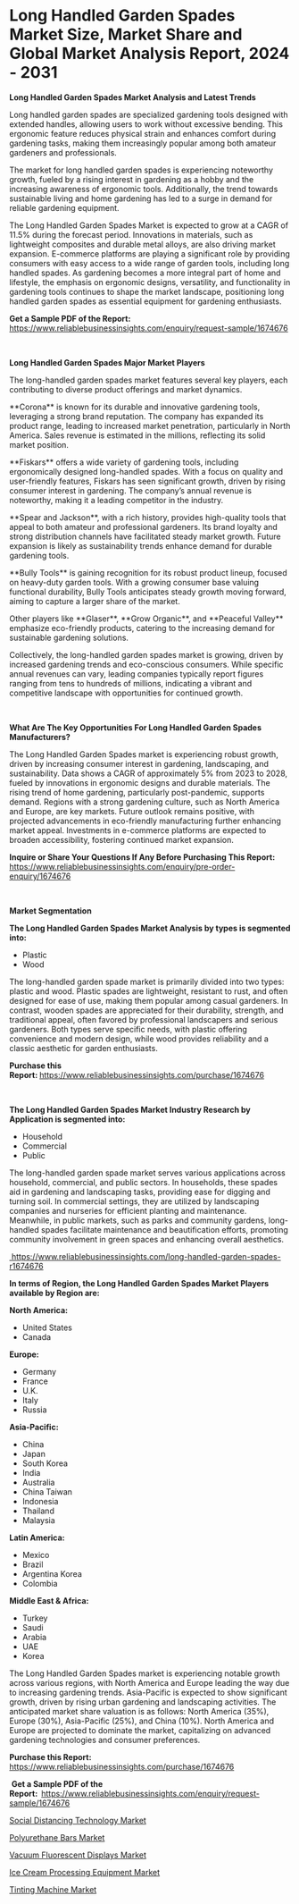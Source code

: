 <p><h1>Long Handled Garden Spades Market Size, Market Share and Global Market Analysis Report, 2024 - 2031</h1></p><p><strong>Long Handled Garden Spades Market Analysis and Latest Trends</strong></p>
<p><p>Long handled garden spades are specialized gardening tools designed with extended handles, allowing users to work without excessive bending. This ergonomic feature reduces physical strain and enhances comfort during gardening tasks, making them increasingly popular among both amateur gardeners and professionals. </p><p>The market for long handled garden spades is experiencing noteworthy growth, fueled by a rising interest in gardening as a hobby and the increasing awareness of ergonomic tools. Additionally, the trend towards sustainable living and home gardening has led to a surge in demand for reliable gardening equipment. </p><p>The Long Handled Garden Spades Market is expected to grow at a CAGR of 11.5% during the forecast period. Innovations in materials, such as lightweight composites and durable metal alloys, are also driving market expansion. E-commerce platforms are playing a significant role by providing consumers with easy access to a wide range of garden tools, including long handled spades. As gardening becomes a more integral part of home and lifestyle, the emphasis on ergonomic designs, versatility, and functionality in gardening tools continues to shape the market landscape, positioning long handled garden spades as essential equipment for gardening enthusiasts.</p></p>
<p><strong>Get a Sample PDF of the Report:&nbsp;</strong> <a href="https://www.reliablebusinessinsights.com/enquiry/request-sample/1674676?utm_campaign=84&utm_medium=2&utm_source=Github&utm_content=ia&utm_term=18112024&utm_id=long-handled-garden-spades">https://www.reliablebusinessinsights.com/enquiry/request-sample/1674676</a></p>
<p>&nbsp;</p>
<p><strong>Long Handled Garden Spades Major Market Players</strong></p>
<p><p>The long-handled garden spades market features several key players, each contributing to diverse product offerings and market dynamics. </p><p>**Corona** is known for its durable and innovative gardening tools, leveraging a strong brand reputation. The company has expanded its product range, leading to increased market penetration, particularly in North America. Sales revenue is estimated in the millions, reflecting its solid market position.</p><p>**Fiskars** offers a wide variety of gardening tools, including ergonomically designed long-handled spades. With a focus on quality and user-friendly features, Fiskars has seen significant growth, driven by rising consumer interest in gardening. The company’s annual revenue is noteworthy, making it a leading competitor in the industry.</p><p>**Spear and Jackson**, with a rich history, provides high-quality tools that appeal to both amateur and professional gardeners. Its brand loyalty and strong distribution channels have facilitated steady market growth. Future expansion is likely as sustainability trends enhance demand for durable gardening tools.</p><p>**Bully Tools** is gaining recognition for its robust product lineup, focused on heavy-duty garden tools. With a growing consumer base valuing functional durability, Bully Tools anticipates steady growth moving forward, aiming to capture a larger share of the market.</p><p>Other players like **Glaser**, **Grow Organic**, and **Peaceful Valley** emphasize eco-friendly products, catering to the increasing demand for sustainable gardening solutions. </p><p>Collectively, the long-handled garden spades market is growing, driven by increased gardening trends and eco-conscious consumers. While specific annual revenues can vary, leading companies typically report figures ranging from tens to hundreds of millions, indicating a vibrant and competitive landscape with opportunities for continued growth.</p></p>
<p>&nbsp;</p>
<p><strong>What Are The Key Opportunities For Long Handled Garden Spades Manufacturers?</strong></p>
<p><p>The Long Handled Garden Spades market is experiencing robust growth, driven by increasing consumer interest in gardening, landscaping, and sustainability. Data shows a CAGR of approximately 5% from 2023 to 2028, fueled by innovations in ergonomic designs and durable materials. The rising trend of home gardening, particularly post-pandemic, supports demand. Regions with a strong gardening culture, such as North America and Europe, are key markets. Future outlook remains positive, with projected advancements in eco-friendly manufacturing further enhancing market appeal. Investments in e-commerce platforms are expected to broaden accessibility, fostering continued market expansion.</p></p>
<p><strong>Inquire or Share Your Questions If Any Before Purchasing This Report:</strong> <a href="https://www.reliablebusinessinsights.com/enquiry/pre-order-enquiry/1674676?utm_campaign=84&utm_medium=2&utm_source=Github&utm_content=ia&utm_term=18112024&utm_id=long-handled-garden-spades">https://www.reliablebusinessinsights.com/enquiry/pre-order-enquiry/1674676</a></p>
<p>&nbsp;</p>
<p><strong>Market Segmentation</strong></p>
<p><strong>The Long Handled Garden Spades Market Analysis by types is segmented into:</strong></p>
<p><ul><li>Plastic</li><li>Wood</li></ul></p>
<p><p>The long-handled garden spade market is primarily divided into two types: plastic and wood. Plastic spades are lightweight, resistant to rust, and often designed for ease of use, making them popular among casual gardeners. In contrast, wooden spades are appreciated for their durability, strength, and traditional appeal, often favored by professional landscapers and serious gardeners. Both types serve specific needs, with plastic offering convenience and modern design, while wood provides reliability and a classic aesthetic for garden enthusiasts.</p></p>
<p><strong>Purchase this Report:&nbsp;</strong><a href="https://www.reliablebusinessinsights.com/purchase/1674676?utm_campaign=84&utm_medium=2&utm_source=Github&utm_content=ia&utm_term=18112024&utm_id=long-handled-garden-spades">https://www.reliablebusinessinsights.com/purchase/1674676</a></p>
<p>&nbsp;</p>
<p><strong>The Long Handled Garden Spades Market Industry Research by Application is segmented into:</strong></p>
<p><ul><li>Household</li><li>Commercial</li><li>Public</li></ul></p>
<p><p>The long-handled garden spade market serves various applications across household, commercial, and public sectors. In households, these spades aid in gardening and landscaping tasks, providing ease for digging and turning soil. In commercial settings, they are utilized by landscaping companies and nurseries for efficient planting and maintenance. Meanwhile, in public markets, such as parks and community gardens, long-handled spades facilitate maintenance and beautification efforts, promoting community involvement in green spaces and enhancing overall aesthetics.</p></p>
<p><a href="https://www.reliablebusinessinsights.com/long-handled-garden-spades-r1674676?utm_campaign=84&utm_medium=2&utm_source=Github&utm_content=ia&utm_term=18112024&utm_id=long-handled-garden-spades">&nbsp;https://www.reliablebusinessinsights.com/long-handled-garden-spades-r1674676</a></p>
<p><strong>In terms of Region, the Long Handled Garden Spades Market Players available by Region are:</strong></p>
<p>
    <p> <strong> North America: </strong>
        <ul>
            <li>United States</li>
            <li>Canada</li>
        </ul>
        </p> 
    <p> <strong> Europe: </strong>
        <ul>
            <li>Germany</li>
            <li>France</li>
            <li>U.K.</li>
            <li>Italy</li>
            <li>Russia</li>
        </ul>
        </p> 
    <p> <strong> Asia-Pacific: </strong>
        <ul>
            <li>China</li>
            <li>Japan</li>
            <li>South Korea</li>
            <li>India</li>
            <li>Australia</li>
            <li>China Taiwan</li>
            <li>Indonesia</li>
            <li>Thailand</li>
            <li>Malaysia</li>
        </ul>
        </p> 
    <p> <strong> Latin America: </strong>
        <ul>
            <li>Mexico</li>
            <li>Brazil</li>
            <li>Argentina Korea</li>
            <li>Colombia</li>
        </ul>
        </p> 
    <p> <strong> Middle East & Africa: </strong>
        <ul>
            <li>Turkey</li>
            <li>Saudi</li>
            <li>Arabia</li>
            <li>UAE</li>
            <li>Korea</li>
        </ul>
    </p>
    </p>
<p><p>The Long Handled Garden Spades market is experiencing notable growth across various regions, with North America and Europe leading the way due to increasing gardening trends. Asia-Pacific is expected to show significant growth, driven by rising urban gardening and landscaping activities. The anticipated market share valuation is as follows: North America (35%), Europe (30%), Asia-Pacific (25%), and China (10%). North America and Europe are projected to dominate the market, capitalizing on advanced gardening technologies and consumer preferences.</p></p>
<p><strong>Purchase this Report: </strong><a href="https://www.reliablebusinessinsights.com/purchase/1674676?utm_campaign=84&utm_medium=2&utm_source=Github&utm_content=ia&utm_term=18112024&utm_id=long-handled-garden-spades">https://www.reliablebusinessinsights.com/purchase/1674676</a></p>
<p>&nbsp;<strong>Get a Sample PDF of the Report:&nbsp;&nbsp;</strong><a href="https://www.reliablebusinessinsights.com/enquiry/request-sample/1674676?utm_campaign=84&utm_medium=2&utm_source=Github&utm_content=ia&utm_term=18112024&utm_id=long-handled-garden-spades">https://www.reliablebusinessinsights.com/enquiry/request-sample/1674676</a></p>
<p><strong></strong></p>
<p><p><a href="https://issuu.com/reportprime-2/docs/social-distancing-technology-market_fca707124853e4?utm_campaign=84&utm_medium=2&utm_source=Github&utm_content=ia&utm_term=18112024&utm_id=long-handled-garden-spades">Social Distancing Technology Market</a></p><p><a href="https://issuu.com/reportprime-2/docs/polyurethane-bars-market-size-2030._7bd9f7f705ba3c?utm_campaign=84&utm_medium=2&utm_source=Github&utm_content=ia&utm_term=18112024&utm_id=long-handled-garden-spades">Polyurethane Bars Market</a></p><p><a href="https://www.linkedin.com/pulse/vacuum-fluorescent-displays-market-trends-focusing-insight-forecast-3jx9e?utm_campaign=84&utm_medium=2&utm_source=Github&utm_content=ia&utm_term=18112024&utm_id=long-handled-garden-spades">Vacuum Fluorescent Displays Market</a></p><p><a href="https://www.linkedin.com/pulse/global-ice-cream-processing-equipment-market-sector2024--hv60e?utm_campaign=84&utm_medium=2&utm_source=Github&utm_content=ia&utm_term=18112024&utm_id=long-handled-garden-spades">Ice Cream Processing Equipment Market</a></p><p><a href="https://github.com/AngelaWalsh696/Market-Research-Report-List-1/blob/main/tinting-machine-market.md?utm_campaign=84&utm_medium=2&utm_source=Github&utm_content=ia&utm_term=18112024&utm_id=long-handled-garden-spades">Tinting Machine Market</a></p></p>